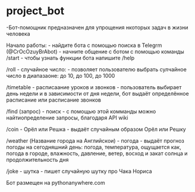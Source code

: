 # project_bot
-Бот-помощник предназначен для упрощения нкоторых задач в жизни человека

Начало работы: - найдите бота с помощью поиска в Telegrm
(@CrOcOzuyBrAbot) - начните общение с ботом с помощью команды /start -
чтобы узнать функции бота напишите /help

/roll - случайное число: - позволяет пользователю выбрать сулчайное
число в диапазаоне: до 10, до 100, до 1000

/timetable - расписаание уроков и звонков - пользователь выбирает день
недели и в зависимости от дня недели, бот выдаёт определённое расписание
или расписание звонков

/find (запрос) - поиск - с помощью этой комманды можно найтиопределение
запросы, благодаря API wiki

/coin - Орёл или Решка - выдаёт случайным образом Орёл или Решку

/weather (Название города на Английскои) - погода - выдаёт прогноз
погоды на сегодняшний день: погода, температура, ощущается как, погода в
городе, влажность, давление, ветер, восход и закат солнца и
продолжительность дня

/joke - шутка - пишет случайную шутку про Чака Нориса

Бот размещен на pythonanywhere.com
